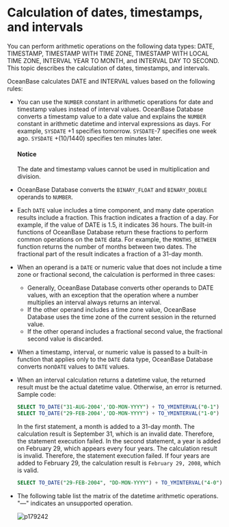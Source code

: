 # Calculation of dates, timestamps, and intervals

You can perform arithmetic operations on the following data types: DATE, TIMESTAMP, TIMESTAMP WITH TIME ZONE, TIMESTAMP WITH LOCAL TIME ZONE, INTERVAL YEAR TO MONTH, and INTERVAL DAY TO SECOND. This topic describes the calculation of dates, timestamps, and intervals.

OceanBase calculates DATE and INTERVAL values based on the following rules:

* You can use the `NUMBER` constant in arithmetic operations for date and timestamp values instead of interval values. OceanBase Database converts a timestamp value to a date value and explains the `NUMBER` constant in arithmetic datetime and interval expressions as days. For example, `SYSDATE` +1 specifies tomorrow. `SYSDATE`-7 specifies one week ago. `SYSDATE` +(10/1440) specifies ten minutes later.

  <main id="notice" type='notice'>
    <h4>Notice</h4>
    <p>The date and timestamp values cannot be used in multiplication and division. </p>
  </main>

* OceanBase Database converts the `BINARY_FLOAT` and `BINARY_DOUBLE` operands to `NUMBER`.

* Each `DATE` value includes a time component, and many date operation results include a fraction. This fraction indicates a fraction of a day. For example, if the value of DATE is 1.5, it indicates 36 hours. The built-in functions of OceanBase Database return these fractions to perform common operations on the `DATE` data. For example, the `MONTHS_BETWEEN` function returns the number of months between two dates. The fractional part of the result indicates a fraction of a 31-day month.

* When an operand is a `DATE` or numeric value that does not include a time zone or fractional second, the calculation is performed in three cases:

   * Generally, OceanBase Database converts other operands to DATE values, with an exception that the operation where a number multiplies an interval always returns an interval.
   * If the other operand includes a time zone value, OceanBase Database uses the time zone of the current session in the returned value.
   * If the other operand includes a fractional second value, the fractional second value is discarded.

* When a timestamp, interval, or numeric value is passed to a built-in function that applies only to the `DATE` data type, OceanBase Database converts non`DATE` values to `DATE` values.

* When an interval calculation returns a datetime value, the returned result must be the actual datetime value. Otherwise, an error is returned. Sample code:

   ```sql
   SELECT TO_DATE("31-AUG-2004','DD-MON-YYYY") + TO_YMINTERVAL("0-1") FROM DUAL;
   SELECT TO_DATE("29-FEB-2004','DD-MON-YYYY") + TO_YMINTERVAL("1-0") FROM DUAL;
   ```

   In the first statement, a month is added to a 31-day month. The calculation result is September 31, which is an invalid date. Therefore, the statement execution failed. In the second statement, a year is added on February 29, which appears every four years. The calculation result is invalid. Therefore, the statement execution failed. If four years are added to February 29, the calculation result is `February 29, 2008`, which is valid.

   ```sql
   SELECT TO_DATE("29-FEB-2004", "DD-MON-YYYY") + TO_YMINTERVAL("4-0") FROM DUAL;
   ```

* The following table list the matrix of the datetime arithmetic operations. "—" indicates an unsupported operation.

   ![p179242](https://help-static-aliyun-doc.aliyuncs.com/assets/img/zh-CN/7110319361/p367602.png)

